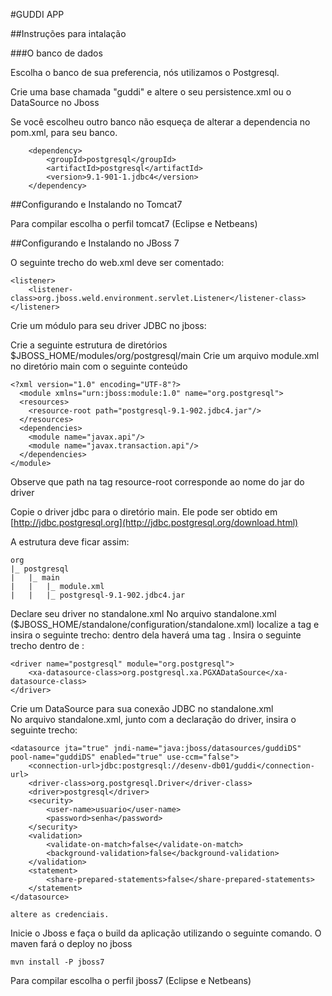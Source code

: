 <script>
  (function(i,s,o,g,r,a,m){i['GoogleAnalyticsObject']=r;i[r]=i[r]||function(){
  (i[r].q=i[r].q||[]).push(arguments)},i[r].l=1*new Date();a=s.createElement(o),
  m=s.getElementsByTagName(o)[0];a.async=1;a.src=g;m.parentNode.insertBefore(a,m)
  })(window,document,'script','//www.google-analytics.com/analytics.js','ga');

  ga('create', 'UA-42108725-1', 'guddi.github.io');
  ga('send', 'pageview');

</script>

#GUDDI APP
 

##Instruções para intalação

###O banco de dados

Escolha o banco de sua preferencia, nós utilizamos o Postgresql.

Crie uma base chamada "guddi" e altere o seu persistence.xml ou o DataSource no Jboss

Se você escolheu outro banco não esqueça de alterar a dependencia 
no pom.xml, para seu banco.

        <dependency>
            <groupId>postgresql</groupId>
            <artifactId>postgresql</artifactId>
            <version>9.1-901-1.jdbc4</version>
        </dependency> 


##Configurando e Instalando no Tomcat7

Para compilar escolha o perfil tomcat7 (Eclipse e Netbeans)

##Configurando e Instalando no JBoss 7 

O seguinte trecho do web.xml deve ser comentado:
    
    <listener>
        <listener-class>org.jboss.weld.environment.servlet.Listener</listener-class>
    </listener>
    
Crie um módulo para seu driver JDBC no jboss:

 Crie a seguinte estrutura de diretórios $JBOSS_HOME/modules/org/postgresql/main
 Crie um arquivo module.xml no diretório main com o seguinte conteúdo
		
	<?xml version="1.0" encoding="UTF-8"?>
	  <module xmlns="urn:jboss:module:1.0" name="org.postgresql">
	  <resources>
	    <resource-root path="postgresql-9.1-902.jdbc4.jar"/>
	  </resources>
	  <dependencies>
	    <module name="javax.api"/>
	    <module name="javax.transaction.api"/>
	  </dependencies>
	</module>
		
Observe que path na tag resource-root corresponde ao nome do jar do driver
		
Copie o driver jdbc para o diretório main. Ele pode ser obtido em [http://jdbc.postgresql.org](http://jdbc.postgresql.org/download.html)
	
A estrutura deve ficar assim:

	org
	|_ postgresql
	|   |_ main
	|   |   |_ module.xml
	|   |   |_ postgresql-9.1-902.jdbc4.jar
	
Declare seu driver no standalone.xml
	No arquivo standalone.xml ($JBOSS_HOME/standalone/configuration/standalone.xml) localize a tag <drivers> e insira o seguinte trecho:
			dentro dela haverá uma tag  <datasources>. Insira o seguinte trecho dentro de <datasources>:
	
    <driver name="postgresql" module="org.postgresql">
        <xa-datasource-class>org.postgresql.xa.PGXADataSource</xa-datasource-class>
    </driver>
	
Crie um DataSource para sua conexão JDBC no standalone.xml  
	No arquivo standalone.xml, junto com a declaração do driver, insira o seguinte trecho:
	
	<datasource jta="true" jndi-name="java:jboss/datasources/guddiDS" pool-name="guddiDS" enabled="true" use-ccm="false">
        <connection-url>jdbc:postgresql://desenv-db01/guddi</connection-url>
        <driver-class>org.postgresql.Driver</driver-class>
        <driver>postgresql</driver>
        <security>
            <user-name>usuario</user-name>
            <password>senha</password>
        </security>
        <validation>
            <validate-on-match>false</validate-on-match>
            <background-validation>false</background-validation>
        </validation>
        <statement>
            <share-prepared-statements>false</share-prepared-statements>
        </statement>
    </datasource>
	
	altere as credenciais.


Inicie o Jboss e faça o build da aplicação utilizando o seguinte comando. O maven fará o deploy no jboss 
	
	mvn install	-P jboss7
		

Para compilar escolha o perfil jboss7 (Eclipse e Netbeans)

